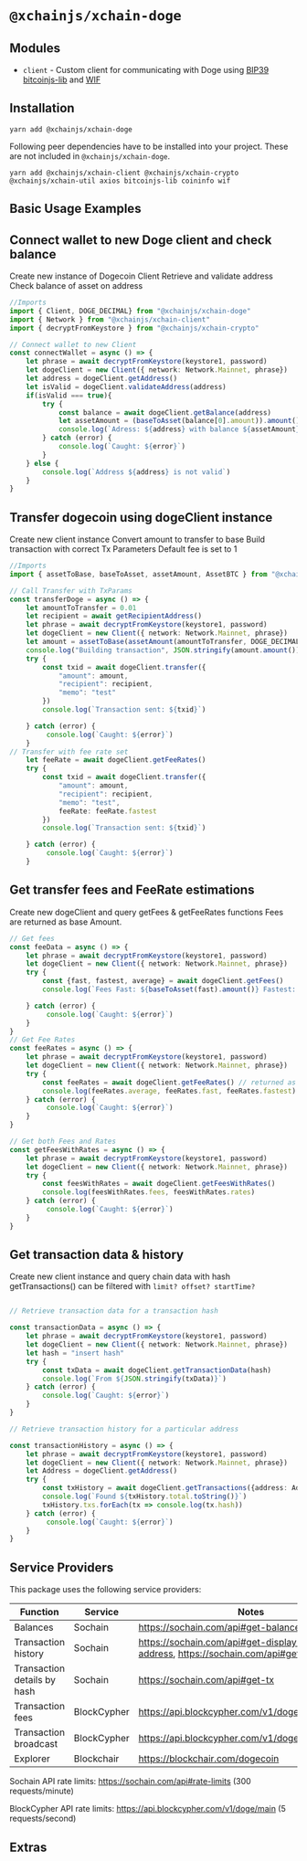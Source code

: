 # `@xchainjs/xchain-doge`

## Modules

- `client` - Custom client for communicating with Doge using [BIP39](https://github.com/bitcoinjs/bip39) [bitcoinjs-lib](https://github.com/bitcoinjs/bitcoinjs-lib) and [WIF](https://github.com/bitcoinjs/wif)

## Installation

```
yarn add @xchainjs/xchain-doge
```

Following peer dependencies have to be installed into your project. These are not included in `@xchainjs/xchain-doge`.

```
yarn add @xchainjs/xchain-client @xchainjs/xchain-crypto @xchainjs/xchain-util axios bitcoinjs-lib coininfo wif
```

## Basic Usage Examples

## Connect wallet to new Doge client and check balance

Create new instance of Dogecoin Client
Retrieve and validate address
Check balance of asset on address

```ts
//Imports 
import { Client, DOGE_DECIMAL} from "@xchainjs/xchain-doge"
import { Network } from "@xchainjs/xchain-client"
import { decryptFromKeystore } from "@xchainjs/xchain-crypto"

// Connect wallet to new Client 
const connectWallet = async () => {
    let phrase = await decryptFromKeystore(keystore1, password)
    let dogeClient = new Client({ network: Network.Mainnet, phrase})
    let address = dogeClient.getAddress()
    let isValid = dogeClient.validateAddress(address)
    if(isValid === true){
        try {
            const balance = await dogeClient.getBalance(address)
            let assetAmount = (baseToAsset(balance[0].amount)).amount()
            console.log(`Adress: ${address} with balance ${assetAmount}`)
        } catch (error) {
            console.log(`Caught: ${error}`)
        }
    } else {
        console.log(`Address ${address} is not valid`)
    }
}

```

## Transfer dogecoin using dogeClient instance

Create new client instance 
Convert amount to transfer to base
Build transaction with correct Tx Parameters
Default fee is set to 1

```ts
//Imports
import { assetToBase, baseToAsset, assetAmount, AssetBTC } from "@xchainjs/xchain-util"

// Call Transfer with TxParams
const transferDoge = async () => {
    let amountToTransfer = 0.01
    let recipient = await getRecipientAddress()
    let phrase = await decryptFromKeystore(keystore1, password)
    let dogeClient = new Client({ network: Network.Mainnet, phrase})
    let amount = assetToBase(assetAmount(amountToTransfer, DOGE_DECIMAL))
    console.log("Building transaction", JSON.stringify(amount.amount()))
    try {
        const txid = await dogeClient.transfer({
            "amount": amount,
            "recipient": recipient,
            "memo": "test"
        })
        console.log(`Transaction sent: ${txid}`)

    } catch (error) {
         console.log(`Caught: ${error}`)
    }
// Transfer with fee rate set 
    let feeRate = await dogeClient.getFeeRates()
    try {
        const txid = await dogeClient.transfer({
            "amount": amount,
            "recipient": recipient,
            "memo": "test",
            feeRate: feeRate.fastest
        })
        console.log(`Transaction sent: ${txid}`)

    } catch (error) {
         console.log(`Caught: ${error}`)
    }
```

## Get transfer fees and FeeRate estimations

Create new dogeClient and query getFees & getFeeRates functions
Fees are returned as base Amount. 

```ts
// Get fees 
const feeData = async () => {
    let phrase = await decryptFromKeystore(keystore1, password)
    let dogeClient = new Client({ network: Network.Mainnet, phrase})
    try {
        const {fast, fastest, average} = await dogeClient.getFees()
        console.log(`Fees Fast: ${baseToAsset(fast).amount()} Fastest: ${baseToAsset(fastest).amount()} Average: ${baseToAsset(average).amount()}`)

    } catch (error) {
         console.log(`Caught: ${error}`)
    }   
}
// Get Fee Rates
const feeRates = async () => {
    let phrase = await decryptFromKeystore(keystore1, password)
    let dogeClient = new Client({ network: Network.Mainnet, phrase})
    try {
        const feeRates = await dogeClient.getFeeRates() // returned as number
        console.log(feeRates.average, feeRates.fast, feeRates.fastest)
    } catch (error) {
         console.log(`Caught: ${error}`)
    }   
}

// Get both Fees and Rates
const getFeesWithRates = async () => {
    let phrase = await decryptFromKeystore(keystore1, password)
    let dogeClient = new Client({ network: Network.Mainnet, phrase})
    try {
        const feesWithRates = await dogeClient.getFeesWithRates()
        console.log(feesWithRates.fees, feesWithRates.rates)
    } catch (error) {
         console.log(`Caught: ${error}`)
    }  
}

```

## Get transaction data & history

Create new client instance and query chain data with hash
getTransactions() can be filtered with `limit? offset? startTime?`

```ts

// Retrieve transaction data for a transaction hash 

const transactionData = async () => {
    let phrase = await decryptFromKeystore(keystore1, password)
    let dogeClient = new Client({ network: Network.Mainnet, phrase})
    let hash = "insert hash"
    try {
        const txData = await dogeClient.getTransactionData(hash)
        console.log(`From ${JSON.stringify(txData)}`)   
    } catch (error) {
        console.log(`Caught: ${error}`)
    }
}

// Retrieve transaction history for a particular address

const transactionHistory = async () => {
    let phrase = await decryptFromKeystore(keystore1, password)
    let dogeClient = new Client({ network: Network.Mainnet, phrase})
    let Address = dogeClient.getAddress()
    try {
        const txHistory = await dogeClient.getTransactions({address: Address}) 
        console.log(`Found ${txHistory.total.toString()}`)
        txHistory.txs.forEach(tx => console.log(tx.hash))
    } catch (error) {
         console.log(`Caught: ${error}`)
    }    
}

```

## Service Providers

This package uses the following service providers:

| Function                    | Service     | Notes                                                                            |
| --------------------------- | ----------- | -------------------------------------------------------------------------------- |
| Balances                    | Sochain     | https://sochain.com/api#get-balance                                              |
| Transaction history         | Sochain     | https://sochain.com/api#get-display-data-address, https://sochain.com/api#get-tx |
| Transaction details by hash | Sochain     | https://sochain.com/api#get-tx                                                   |
| Transaction fees            | BlockCypher | https://api.blockcypher.com/v1/doge/main                                         |
| Transaction broadcast       | BlockCypher | https://api.blockcypher.com/v1/doge/main/txs/push                                |
| Explorer                    | Blockchair  | https://blockchair.com/dogecoin                                                  |

Sochain API rate limits: https://sochain.com/api#rate-limits (300 requests/minute)

BlockCypher API rate limits: https://api.blockcypher.com/v1/doge/main (5 requests/second)

## Extras